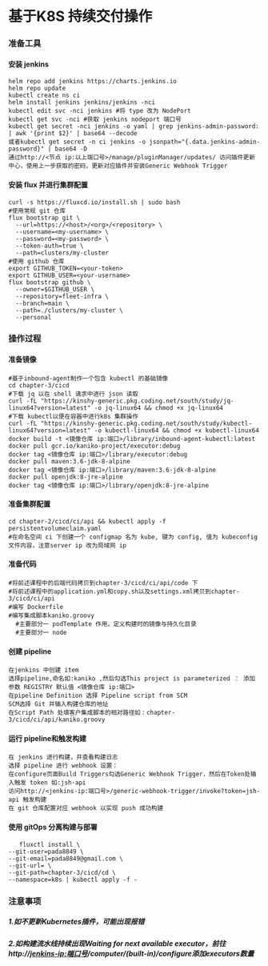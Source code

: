 # 基于K8S 持续交付操作
### 准备工具
#### 安装 jenkins
    helm repo add jenkins https://charts.jenkins.io
    helm repo update
    kubectl create ns ci
    helm install jenkins jenkins/jenkins -nci
    kubectl edit svc -nci jenkins #将 type 改为 NodePort
    kubectl get svc -nci #获取 jenkins nodeport 端口号
    kubectl get secret -nci jenkins -o yaml | grep jenkins-admin-password: | awk '{print $2}' | base64 --decode
    或者kubectl get secret -n ci jenkins -o jsonpath="{.data.jenkins-admin-password}" | base64 -D
    通过http://<节点 ip:以上端口号>/manage/pluginManager/updates/ 访问插件更新中心，使用上一步获取的密码，更新对应插件并安装Generic Webhook Trigger
#### 安装 flux 并进行集群配置
    curl -s https://fluxcd.io/install.sh | sudo bash 
    #使用常规 git 仓库
    flux bootstrap git \
      --url=https://<host>/<org>/<repository> \
      --username=<my-username> \
      --password=<my-password> \
      --token-auth=true \
      --path=clusters/my-cluster
    #使用 github 仓库
    export GITHUB_TOKEN=<your-token>
    export GITHUB_USER=<your-username>
    flux bootstrap github \
      --owner=$GITHUB_USER \
      --repository=fleet-infra \
      --branch=main \
      --path=./clusters/my-cluster \
      --personal
### 操作过程
#### 准备镜像
    #基于inbound-agent制作一个包含 kubectl 的基础镜像
    cd chapter-3/cicd
    #下载 jq 以在 shell 请求中进行 json 读取
    curl -fL "https://kinshy-generic.pkg.coding.net/south/study/jq-linux64?version=latest" -o jq-linux64 && chmod +x jq-linux64
    #下载 kubectl以便在容器中进行k8s 集群操作
    curl -fL "https://kinshy-generic.pkg.coding.net/south/study/kubectl-linux64?version=latest" -o kubectl-linux64 && chmod +x kubectl-linux64
    docker build -t <镜像仓库 ip:端口>/library/inbound-agent-kubectl:latest
    docker pull gcr.io/kaniko-project/executor:debug
    docker tag <镜像仓库 ip:端口>/library/executor:debug
    docker pull maven:3.6-jdk-8-alpine
    docker tag <镜像仓库 ip:端口>/library/maven:3.6-jdk-8-alpine
    docker pull openjdk:8-jre-alpine
    docker tag <镜像仓库 ip:端口>/library/openjdk:8-jre-alpine
#### 准备集群配置
    cd chapter-2/cicd/ci/api && kubectl apply -f persistentvolumeclaim.yaml
    #在命名空间 ci 下创建一个 configmap 名为 kube, 键为 config, 值为 kubeconfig 文件内容，注意server ip 改为局域网 ip
#### 准备代码
    #将前述课程中的后端代码拷贝到chapter-3/cicd/ci/api/code 下
    #将前述课程中的application.yml和copy.sh以及settings.xml拷贝到chapter-3/cicd/ci/api
    #编写 Dockerfile
    #编写集成脚本kaniko.groovy
      #主要部分一 podTemplate 作用，定义构建时的镜像与持久化目录
      #主要部分一 node
#### 创建 pipeline
    在jenkins 中创建 item
    选择pipeline,命名如:kaniko ,然后勾选This project is parameterized ： 添加参数 REGISTRY 默认值 <镜像仓库 ip:端口>
    在pipeline Definition 选择 Pipeline script from SCM
    SCM选择 Git 并输入构建仓库的地址
    在Script Path 处填客户集成脚本的相对路径如：chapter-3/cicd/ci/api/kaniko.groovy
#### 运行 pipeline和触发构建
    在 jenkins 进行构建，并查看构建日志
    选择 pipeline 进行 webhook 设置：
    在configure页面Build Triggers勾选Generic Webhook Trigger，然后在Token处输入触发 token 如:jsh-api
    访问http://<jenkins-ip:端口号>/generic-webhook-trigger/invoke?token=jsh-api 触发构建
    在 git 仓库配置对应 webhook 以实现 push 成功构建
#### 使用 gitOps 分离构建与部署
       fluxctl install \
    --git-user=pada8849 \
    --git-email=pada8849@gmail.com \
    --git-url= \
    --git-path=chapter-3/cicd/cd \
    --namespace=k8s | kubectl apply -f -
### 注意事项
##### 1.如不更新Kubernetes插件，可能出现报错
##### 2.如构建流水线持续出现Waiting for next available executor，前往http://<jenkins-ip:端口号>/computer/(built-in)/configure添加executors数量
